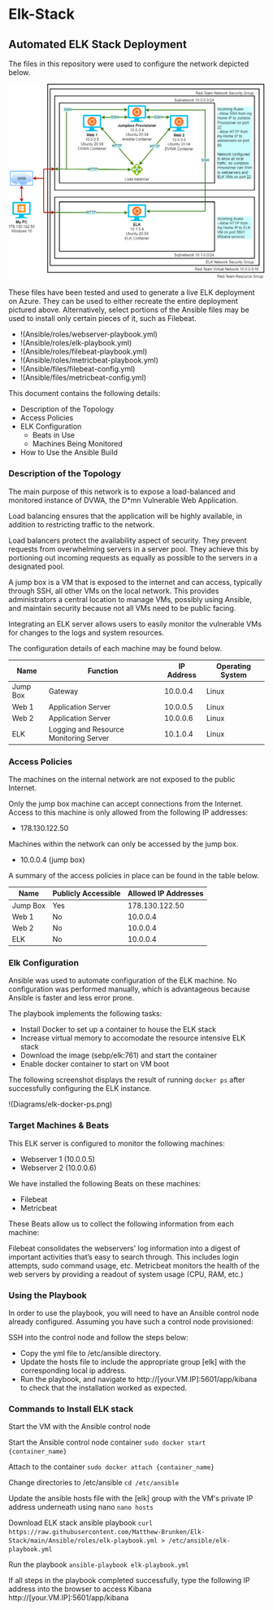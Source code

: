 # Elk-Stack
## Automated ELK Stack Deployment

The files in this repository were used to configure the network depicted below.

![Elk Stack Diagram](https://github.com/Matthew-Brunken/Elk-Stack/blob/main/Diagrams/elk-stack-network.png?raw=true)

These files have been tested and used to generate a live ELK deployment on Azure. They can be used to either recreate the entire deployment pictured above. Alternatively, select portions of the Ansible files may be used to install only certain pieces of it, such as Filebeat.

  - !(Ansible/roles/webserver-playbook.yml)
  - !(Ansible/roles/elk-playbook.yml)
  - !(Ansible/roles/filebeat-playbook.yml)
  - !(Ansible/roles/metricbeat-playbook.yml)
  - !(Ansible/files/filebeat-config.yml)
  - !(Ansible/files/metricbeat-config.yml)

This document contains the following details:
- Description of the Topology
- Access Policies
- ELK Configuration
  - Beats in Use
  - Machines Being Monitored
- How to Use the Ansible Build


### Description of the Topology

The main purpose of this network is to expose a load-balanced and monitored instance of DVWA, the D*mn Vulnerable Web Application.

Load balancing ensures that the application will be highly available, in addition to restricting traffic to the network.

Load balancers protect the availability aspect of security. They prevent requests from overwhelming servers in a server pool. They achieve this by portioning out incoming requests as equally as possible to the servers in a designated pool.

A jump box is a VM that is exposed to the internet and can access, typically through SSH, all other VMs on the local network. This provides administrators a central location to manage VMs, possibly using Ansible, and maintain security because not all VMs need to be public facing.

Integrating an ELK server allows users to easily monitor the vulnerable VMs for changes to the logs and system resources.

The configuration details of each machine may be found below.

| Name     | Function                               | IP Address | Operating System |
|----------|----------------------------------------|------------|------------------|
| Jump Box | Gateway                                | 10.0.0.4   | Linux            |
| Web 1    | Application Server                     | 10.0.0.5   | Linux            |
| Web 2    | Application Server                     | 10.0.0.6   | Linux            |
| ELK      | Logging and Resource Monitoring Server | 10.1.0.4   | Linux            |

### Access Policies

The machines on the internal network are not exposed to the public Internet. 

Only the jump box machine can accept connections from the Internet. Access to this machine is only allowed from the following IP addresses:
- 178.130.122.50

Machines within the network can only be accessed by the jump box.
- 10.0.0.4 (jump box)

A summary of the access policies in place can be found in the table below.

| Name     | Publicly Accessible | Allowed IP Addresses |
|----------|---------------------|----------------------|
| Jump Box | Yes                 | 178.130.122.50       |
| Web 1    | No                  | 10.0.0.4             |
| Web 2    | No                  | 10.0.0.4             |
| ELK      | No                  | 10.0.0.4             |

### Elk Configuration

Ansible was used to automate configuration of the ELK machine. No configuration was performed manually, which is advantageous because Ansible is faster and less error prone.

The playbook implements the following tasks:
- Install Docker to set up a container to house the ELK stack
- Increase virtual memory to accomodate the resource intensive ELK stack
- Download the image (sebp/elk:761) and start the container
- Enable docker container to start on VM boot

The following screenshot displays the result of running `docker ps` after successfully configuring the ELK instance.

!(Diagrams/elk-docker-ps.png)

### Target Machines & Beats
This ELK server is configured to monitor the following machines:
- Webserver 1 (10.0.0.5)
- Webserver 2 (10.0.0.6)

We have installed the following Beats on these machines:
- Filebeat
- Metricbeat

These Beats allow us to collect the following information from each machine:

Filebeat consolidates the webservers' log information into a digest of important activities that’s easy to search through. This includes login attempts, sudo command usage, etc. Metricbeat monitors the health of the web servers by providing a readout of system usage (CPU, RAM, etc.)

### Using the Playbook
In order to use the playbook, you will need to have an Ansible control node already configured. Assuming you have such a control node provisioned: 

SSH into the control node and follow the steps below:
- Copy the yml file to /etc/ansible directory.
- Update the hosts file to include the appropriate group [elk] with the corresponding local ip address.
- Run the playbook, and navigate to http://[your.VM.IP]:5601/app/kibana to check that the installation worked as expected.

### Commands to Install ELK stack
Start the VM with the Ansible control node

Start the Ansible control node container
`sudo docker start {container_name}`

Attach to the container
`sudo docker attach {container_name}`

Change directories to /etc/ansible
`cd /etc/ansible`

Update the ansible hosts file with the [elk] group with the VM's private IP address underneath using nano
`nano hosts`

Download ELK stack ansible playbook
`curl https://raw.githubusercontent.com/Matthew-Brunken/Elk-Stack/main/Ansible/roles/elk-playbook.yml > /etc/ansible/elk-playbook.yml`

Run the playbook
`ansible-playbook elk-playbook.yml`

If all steps in the playbook completed successfully, type the following IP address into the browser to access Kibana
http://[your.VM.IP]:5601/app/kibana
